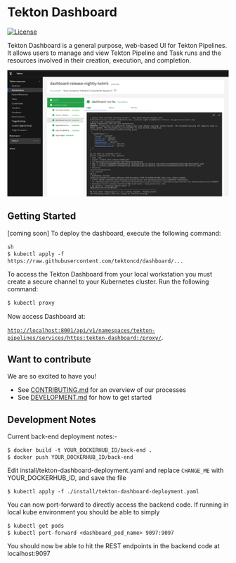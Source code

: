 # Tekton Dashboard

[![License](https://img.shields.io/badge/License-Apache%202.0-blue.svg)](https://github.com/kubernetes/dashboard/blob/master/LICENSE)

Tekton Dashboard is a general purpose, web-based UI for Tekton Pipelines. It allows users to manage and view Tekton Pipeline and Task runs and the resources involved in their creation, execution, and completion.

![Dashboard UI workloads page](docs/dashboard-ui.png)

## Getting Started

[coming soon] To deploy the dashboard, execute the following command:

```
sh
$ kubectl apply -f https://raw.githubusercontent.com/tektoncd/dashboard/...
```

To access the Tekton Dashboard from your local workstation you must create a secure channel to your Kubernetes cluster. Run the following command:

```sh
$ kubectl proxy
```
Now access Dashboard at:

[`http://localhost:8001/api/v1/namespaces/tekton-pipelines/services/https:tekton-dashboard:/proxy/`](
http://localhost:8001/api/v1/namespaces/tekton-pipelines/https:tekton-dashboard:/proxy/).


## Want to contribute

We are so excited to have you!

- See [CONTRIBUTING.md](https://github.com/tektoncd/pipeline/blob/master/CONTRIBUTING.md) for an overview of our processes
- See [DEVELOPMENT.md](https://github.com/tektoncd/pipeline/blob/master/DEVELOPMENT.md) for how to get started


## Development Notes

Current back-end deployment notes:-

```
$ docker build -t YOUR_DOCKERHUB_ID/back-end .
$ docker push YOUR_DOCKERHUB_ID/back-end
```

Edit install/tekton-dashboard-deployment.yaml and replace `CHANGE_ME` with YOUR_DOCKERHUB_ID, and save the file

```
$ kubectl apply -f ./install/tekton-dashboard-deployment.yaml
```

You can now port-forward to directly access the backend code.  If running in local kube environment you should be able to simply

```
$ kubectl get pods
$ kubectl port-forward <dashboard_pod_name> 9097:9097
```

You should now be able to hit the REST endpoints in the backend code at localhost:9097